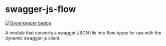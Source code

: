 swagger-js-flow
===============

[![Greenkeeper badge](https://badges.greenkeeper.io/gas-buddy/swagger-js-flow.svg)](https://greenkeeper.io/)

A module that converts a swagger JSON file into flow types for use with the dynamic swagger-js client